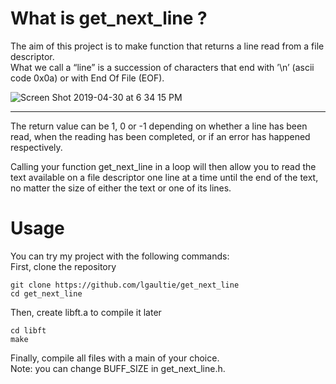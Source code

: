 What is get_next_line ?
===

The aim of this project is to make function that returns a line read from a file descriptor.  
What we call a “line” is a succession of characters that end with ’\n’ (ascii code 0x0a) or with End Of File (EOF).

![Screen Shot 2019-04-30 at 6 34 15 PM](https://user-images.githubusercontent.com/45974214/56977905-957fbb80-6b76-11e9-9744-e0d434259eb2.png)

---

The return value can be 1, 0 or -1 depending on whether a line has been read, when the reading has been completed, or if an error has happened respectively.

Calling your function get_next_line in a loop will then allow you to read the text available on a file descriptor one line at a time until the end of the text, no matter the size of either the text or one of its lines.

Usage
===

You can try my project with the following commands:  
First, clone the repository
```
git clone https://github.com/lgaultie/get_next_line
cd get_next_line
```
Then, create libft.a to compile it later
```
cd libft
make
```
Finally, compile all files with a main of your choice.  
Note: you can change BUFF_SIZE in get_next_line.h.
